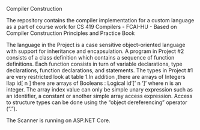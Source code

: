 Compiler Construction

The repository contains the compiler implementation for a custom language as a part of course work for CS 419 Compilers - FCAI-HU - Based on Compiler Construction Principles and Practice Book  

The language in the Project is a case sensitive object-oriented language with 
support for inheritance and encapsulation. A program in Project #2 consists 
of a class definition which contains a sequence of function definitions. Each 
function consists in turn of variable declarations, type declarations, function 
declarations, and statements. The types in Project #1 are very restricted look 
at table 1.In addition ,there are arrays of Integers Ilap id[ n ] there are arrays 
of Booleans : Logical id‘[’ n ‘]’ where n is an integer. The array index value 
can only be simple unary expression such as an identifier, a constant or 
another simple array access expression. Access to structure types can be 
done using the “object dereferencing” operator (“.”).

The Scanner is running on ASP.NET Core.
